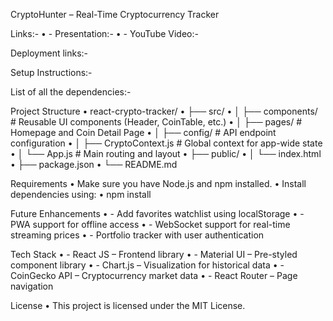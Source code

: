 CryptoHunter – Real-Time Cryptocurrency Tracker

Links:-
• - Presentation:- 
• - YouTube Video:-

Deployment links:-

Setup Instructions:-

List of all the dependencies:- 

Project Structure
•	react-crypto-tracker/
•	├── src/
•	│   ├── components/           # Reusable UI components (Header, CoinTable, etc.)
•	│   ├── pages/                # Homepage and Coin Detail Page
•	│   ├── config/               # API endpoint configuration
•	│   ├── CryptoContext.js      # Global context for app-wide state
•	│   └── App.js                # Main routing and layout
•	├── public/
•	│   └── index.html
•	├── package.json
•	└── README.md

Requirements
•	Make sure you have Node.js and npm installed.
•	Install dependencies using:
•	npm install

Future Enhancements
•	- Add favorites watchlist using localStorage
•	- PWA support for offline access
•	- WebSocket support for real-time streaming prices
•	- Portfolio tracker with user authentication

Tech Stack
•	- React JS – Frontend library
•	- Material UI – Pre-styled  component library
•	- Chart.js – Visualization for historical data
•	- CoinGecko API – Cryptocurrency market data
•	- React Router – Page navigation

License
•	This project is licensed under the MIT License.
